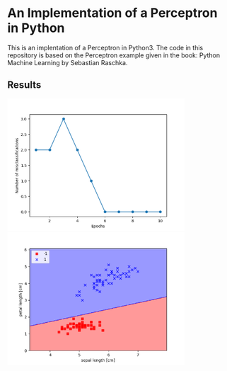 # An Implementation of a Perceptron in Python

This is an implentation of a Perceptron in Python3. 
The code in this repository is based on the Perceptron example given in the book: Python Machine Learning by Sebastian Raschka.

## Results

<p float="left">
  <img src="Training error plot.png" width="400" />
  <img src="Decision Region.png" width="400" /> 
</p>

